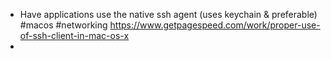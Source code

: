 - Have applications use the native ssh agent (uses keychain & preferable) #macos #networking
  https://www.getpagespeed.com/work/proper-use-of-ssh-client-in-mac-os-x
-